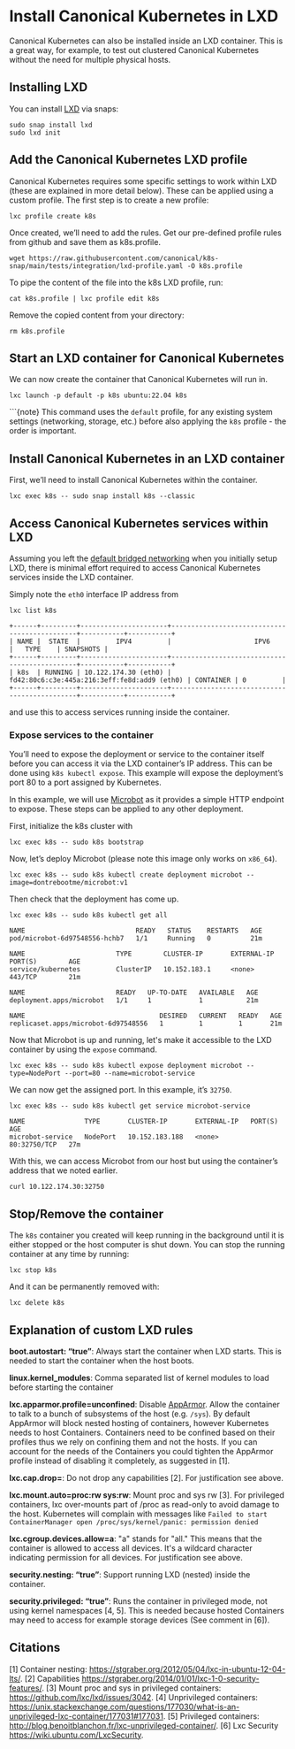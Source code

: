 # Install Canonical Kubernetes in LXD

Canonical Kubernetes can also be installed inside an LXD container. This is a
great way, for example, to test out clustered Canonical Kubernetes without the
need for multiple physical hosts.

## Installing LXD 

You can install [LXD] via snaps:

```
sudo snap install lxd
sudo lxd init
```

## Add the Canonical Kubernetes LXD profile

Canonical Kubernetes requires some specific settings to work within LXD (these
are explained in more detail below). These can be applied using a custom
profile. The first step is to create a new profile:
```
lxc profile create k8s
```

Once created, we’ll need to add the rules. 
Get our pre-defined profile rules from github and save them as k8s.profile.
```
wget https://raw.githubusercontent.com/canonical/k8s-snap/main/tests/integration/lxd-profile.yaml -O k8s.profile
```

To pipe the content of the file into the k8s LXD profile, run:

```
cat k8s.profile | lxc profile edit k8s
```

Remove the copied content from your directory:

```
rm k8s.profile
```

## Start an LXD container for Canonical Kubernetes
We can now create the container that Canonical Kubernetes will run in.

```
lxc launch -p default -p k8s ubuntu:22.04 k8s
```

```{note} This command uses the `default` profile, for any existing system
settings (networking, storage, etc.) before also applying the `k8s` profile -
the order is important.

## Install Canonical Kubernetes in an LXD container
First, we’ll need to install Canonical Kubernetes within the container.

```
lxc exec k8s -- sudo snap install k8s --classic
```

## Access Canonical Kubernetes services within LXD
Assuming you left the [default bridged networking][default-bridged-networking] when you initially setup LXD,
there is minimal effort required to access Canonical Kubernetes services inside
the LXD container.

Simply note the `eth0` interface IP address from

```
lxc list k8s

+------+---------+----------------------+----------------------------------------------+-----------+-----------+
| NAME |  STATE  |         IPV4         |                     IPV6                     |   TYPE    | SNAPSHOTS |
+------+---------+----------------------+----------------------------------------------+-----------+-----------+
| k8s  | RUNNING | 10.122.174.30 (eth0) | fd42:80c6:c3e:445a:216:3eff:fe8d:add9 (eth0) | CONTAINER | 0         |
+------+---------+----------------------+----------------------------------------------+-----------+-----------+
```

and use this to access services running inside the container.

### Expose services to the container

You’ll need to expose the deployment or service to the container itself before
you can access it via the LXD container’s IP address. This can be done using
`k8s kubectl expose`. This example will expose the deployment’s port 80 to a
port assigned by Kubernetes.

In this example, we will use [Microbot] as it provides a simple HTTP endpoint
to expose. These steps can be applied to any other deployment.

First, initialize the k8s cluster with 

```
lxc exec k8s -- sudo k8s bootstrap
```

Now, let’s deploy Microbot (please note this image only works on `x86_64`).

```
lxc exec k8s -- sudo k8s kubectl create deployment microbot --image=dontrebootme/microbot:v1
```

Then check that the deployment has come up.

```
lxc exec k8s -- sudo k8s kubectl get all

NAME                            READY   STATUS    RESTARTS   AGE
pod/microbot-6d97548556-hchb7   1/1     Running   0          21m

NAME                       TYPE        CLUSTER-IP       EXTERNAL-IP   PORT(S)        AGE
service/kubernetes         ClusterIP   10.152.183.1     <none>        443/TCP        21m

NAME                       READY   UP-TO-DATE   AVAILABLE   AGE
deployment.apps/microbot   1/1     1            1           21m

NAME                                  DESIRED   CURRENT   READY   AGE
replicaset.apps/microbot-6d97548556   1         1         1       21m
```

Now that Microbot is up and running, let's make it accessible to the LXD container by using the `expose` command.

```
lxc exec k8s -- sudo k8s kubectl expose deployment microbot --type=NodePort --port=80 --name=microbot-service
```

We can now get the assigned port. In this example, it’s `32750`.

```
lxc exec k8s -- sudo k8s kubectl get service microbot-service

NAME               TYPE       CLUSTER-IP       EXTERNAL-IP   PORT(S)        AGE
microbot-service   NodePort   10.152.183.188   <none>        80:32750/TCP   27m
```

With this, we can access Microbot from our host but using the container’s
address that we noted earlier.

```
curl 10.122.174.30:32750
```

## Stop/Remove the container

The `k8s` container you created will keep running in the background until it is either stopped or the host computer is shut down. You can stop the running container at any time by running:

```
lxc stop k8s
```

And it can be permanently removed with:

```
lxc delete k8s
```

## Explanation of custom LXD rules

**boot.autostart: “true”**: Always start the container when LXD starts. This is
needed to start the container when the host boots.

**linux.kernel_modules**: Comma separated list of kernel modules to load before
starting the container

**lxc.apparmor.profile=unconfined**: Disable [AppArmor]. Allow the container to
talk to a bunch of subsystems of the host (e.g. `/sys`). By default AppArmor
will block nested hosting of containers, however Kubernetes needs to host
Containers. Containers need to be confined based on their profiles thus we rely
on confining them and not the hosts. If you can account for the needs of the
Containers you could tighten the AppArmor profile instead of disabling it
completely, as suggested in [1].

**lxc.cap.drop=**: Do not drop any capabilities [2]. For justification see
above.

**lxc.mount.auto=proc:rw sys:rw**: Mount proc and sys rw [3]. For privileged
containers, lxc over-mounts part of /proc as read-only to avoid damage to the
host. Kubernetes will complain with messages like `Failed to start
ContainerManager open /proc/sys/kernel/panic: permission denied`

**lxc.cgroup.devices.allow=a**: "a" stands for "all." This means that the
container is allowed to access all devices. It's a wildcard character
indicating permission for all devices. For justification see above.

**security.nesting: “true”**: Support running LXD (nested) inside the
container.

**security.privileged: “true”**: Runs the container in privileged mode, not
using kernel namespaces [4, 5]. This is needed because hosted Containers may
need to access for example storage devices (See comment in [6]).

## Citations
[1] Container nesting: https://stgraber.org/2012/05/04/lxc-in-ubuntu-12-04-lts/.
[2] Capabilities https://stgraber.org/2014/01/01/lxc-1-0-security-features/.
[3] Mount proc and sys in privileged containers: https://github.com/lxc/lxd/issues/3042.
[4] Unprivileged containers: https://unix.stackexchange.com/questions/177030/what-is-an-unprivileged-lxc-container/177031#177031.
[5] Privileged containers: http://blog.benoitblanchon.fr/lxc-unprivileged-container/.
[6] Lxc Security https://wiki.ubuntu.com/LxcSecurity.

<!-- LINKS -->

[LXD]: https://canonical.com/lxd
[default-bridged-networking]: https://ubuntu.com/blog/lxd-networking-lxdbr0-explained
[Microbot]: https://github.com/dontrebootme/docker-microbot
[AppArmor]: https://apparmor.net/